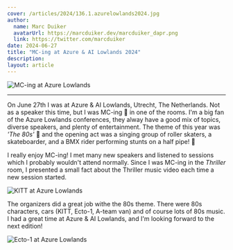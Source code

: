 ```yaml
---
cover: /articles/2024/136.1.azurelowlands2024.jpg
author:
  name: Marc Duiker
  avatarUrl: https://marcduiker.dev/marcduiker_dapr.png
  link: https://twitter.com/marcduiker
date: 2024-06-27
title: "MC-ing at Azure & AI Lowlands 2024"
description:
layout: article
---
```


![MC-ing at Azure Lowlands](/articles/2024/136.1.azurelowlands2024.jpg)

---

On June 27th I was at Azure & AI Lowlands, Utrecht, The Netherlands. Not as a speaker this time, but I was MC-ing 🎤 in one of the rooms. I'm a big fan of the Azure Lowlands conferences, they alway have a good mix of topics, diverse speakers, and plenty of entertainment. The theme of this year was *'The 80s'* 🤩 and the opening act was a singing group of roller skaters, a skateboarder, and a BMX rider performing stunts on a half pipe! 🤯

I really enjoy MC-ing! I met many new speakers and listened to sessions which I probably wouldn't attend normally. Since I was MC-ing in the *Thriller* room, I presented a small fact about the Thriller music video each time a new session started.

![KITT at Azure Lowlands](/articles/2024/136.3.azurelowlands2024.jpg)

The organizers did a great job withe the 80s theme. There were 80s characters, cars (KITT, Ecto-1, A-team van) and of course lots of 80s music. I had a great time at Azure & AI Lowlands, and I'm looking forward to the next edition!

![Ecto-1 at Azure Lowlands](/articles/2024/136.2.azurelowlands2024.jpg)